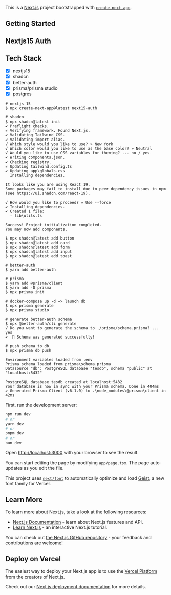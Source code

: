 This is a [Next.js](https://nextjs.org) project bootstrapped with [`create-next-app`](https://nextjs.org/docs/app/api-reference/cli/create-next-app).

## Getting Started

## Nextjs15 Auth

## Tech Stack
- [x] nextjs15
- [x] shadcn
- [x] better-auth
- [x] prisma/prisma studio
- [x] postgres

```
# nextjs 15
$ npx create-next-app@latest next15-auth

# shadcn
$ npx shadcn@latest init
✔ Preflight checks.
✔ Verifying framework. Found Next.js.
✔ Validating Tailwind CSS.
✔ Validating import alias.
√ Which style would you like to use? » New York
√ Which color would you like to use as the base color? » Neutral
√ Would you like to use CSS variables for theming? ... no / yes
✔ Writing components.json.
✔ Checking registry.
✔ Updating tailwind.config.ts
✔ Updating app\globals.css
  Installing dependencies.

It looks like you are using React 19.
Some packages may fail to install due to peer dependency issues in npm (see https://ui.shadcn.com/react-19).

√ How would you like to proceed? » Use --force
✔ Installing dependencies.
✔ Created 1 file:
  - lib\utils.ts

Success! Project initialization completed.
You may now add components.

$ npx shadcn@latest add button
$ npx shadcn@latest add card
$ npx shadcn@latest add form
$ npx shadcn@latest add input
$ npx shadcn@latest add toast

# better-auth
$ yarn add better-auth

# prisma
$ yarn add @prisma/client
$ yarn add -D prisma
$ npx prisma init

# docker-compose up -d => launch db
$ npx prisma generate
$ npx prisma studio

# generate better-auth schema
$ npx @better-auth/cli generate
√ Do you want to generate the schema to ./prisma/schema.prisma? ... yes
✔  🚀 Schema was generated successfully!

# push schema to db
$ npx prisma db push

Environment variables loaded from .env
Prisma schema loaded from prisma\schema.prisma
Datasource "db": PostgreSQL database "tesdb", schema "public" at "localhost:5432"      

PostgreSQL database tesdb created at localhost:5432
Your database is now in sync with your Prisma schema. Done in 404ms
✔ Generated Prisma Client (v6.1.0) to .\node_modules\@prisma\client in 42ms

```

First, run the development server:

```bash
npm run dev
# or
yarn dev
# or
pnpm dev
# or
bun dev
```

Open [http://localhost:3000](http://localhost:3000) with your browser to see the result.

You can start editing the page by modifying `app/page.tsx`. The page auto-updates as you edit the file.

This project uses [`next/font`](https://nextjs.org/docs/app/building-your-application/optimizing/fonts) to automatically optimize and load [Geist](https://vercel.com/font), a new font family for Vercel.

## Learn More

To learn more about Next.js, take a look at the following resources:

- [Next.js Documentation](https://nextjs.org/docs) - learn about Next.js features and API.
- [Learn Next.js](https://nextjs.org/learn) - an interactive Next.js tutorial.

You can check out [the Next.js GitHub repository](https://github.com/vercel/next.js) - your feedback and contributions are welcome!

## Deploy on Vercel

The easiest way to deploy your Next.js app is to use the [Vercel Platform](https://vercel.com/new?utm_medium=default-template&filter=next.js&utm_source=create-next-app&utm_campaign=create-next-app-readme) from the creators of Next.js.

Check out our [Next.js deployment documentation](https://nextjs.org/docs/app/building-your-application/deploying) for more details.
